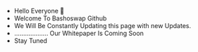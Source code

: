 - Hello Everyone 👋
- Welcome To Bashoswap Github
- We Will Be Constantly Updating this page with new Updates.
- ................... Our Whitepaper Is Coming Soon
- Stay Tuned

<!---
bashoswap/bashoswap is a ✨ special ✨ repository because its `README.md` (this file) appears on your GitHub profile.
You can click the Preview link to take a look at your changes.
--->
